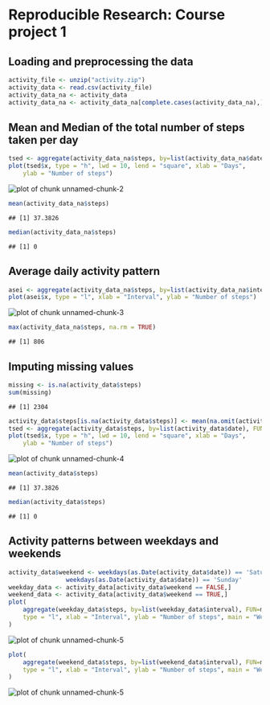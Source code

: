 # Reproducible Research: Course project 1

## Loading and preprocessing the data


```r
activity_file <- unzip("activity.zip")
activity_data <- read.csv(activity_file)
activity_data_na <- activity_data
activity_data_na <- activity_data_na[complete.cases(activity_data_na),]
```

## Mean and Median of the total number of steps taken per day


```r
tsed <- aggregate(activity_data_na$steps, by=list(activity_data_na$date), FUN=sum)
plot(tsed$x, type = "h", lwd = 10, lend = "square", xlab = "Days", 
	ylab = "Number of steps") 
```

![plot of chunk unnamed-chunk-2](figure/unnamed-chunk-2-1.png)

```r
mean(activity_data_na$steps)
```

```
## [1] 37.3826
```

```r
median(activity_data_na$steps)
```

```
## [1] 0
```

## Average daily activity pattern


```r
asei <- aggregate(activity_data_na$steps, by=list(activity_data_na$interval), FUN=mean)
plot(asei$x, type = "l", xlab = "Interval", ylab = "Number of steps")
```

![plot of chunk unnamed-chunk-3](figure/unnamed-chunk-3-1.png)

```r
max(activity_data_na$steps, na.rm = TRUE)
```

```
## [1] 806
```

## Imputing missing values


```r
missing <- is.na(activity_data$steps)
sum(missing)
```

```
## [1] 2304
```

```r
activity_data$steps[is.na(activity_data$steps)] <- mean(na.omit(activity_data$steps))
tsed <- aggregate(activity_data$steps, by=list(activity_data$date), FUN=sum)
plot(tsed$x, type = "h", lwd = 10, lend = "square", xlab = "Days", 
	ylab = "Number of steps") 
```

![plot of chunk unnamed-chunk-4](figure/unnamed-chunk-4-1.png)

```r
mean(activity_data$steps)
```

```
## [1] 37.3826
```

```r
median(activity_data$steps)
```

```
## [1] 0
```

## Activity patterns between weekdays and weekends

```r
activity_data$weekend <- weekdays(as.Date(activity_data$date)) == 'Saturday' |
				weekdays(as.Date(activity_data$date)) == 'Sunday'
weekday_data <- activity_data[activity_data$weekend == FALSE,]
weekend_data <- activity_data[activity_data$weekend == TRUE,]
plot(
	aggregate(weekday_data$steps, by=list(weekday_data$interval), FUN=mean), 
	type = "l", xlab = "Interval", ylab = "Number of steps", main = "Weekday"
)
```

![plot of chunk unnamed-chunk-5](figure/unnamed-chunk-5-1.png)

```r
plot(
	aggregate(weekend_data$steps, by=list(weekend_data$interval), FUN=mean), 
	type = "l", xlab = "Interval", ylab = "Number of steps", main = "Weekend"
)
```

![plot of chunk unnamed-chunk-5](figure/unnamed-chunk-5-2.png)
